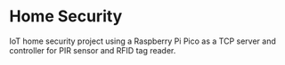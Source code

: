 # Home Security
IoT home security project using a Raspberry Pi Pico as a TCP server and controller for PIR sensor and RFID tag reader.